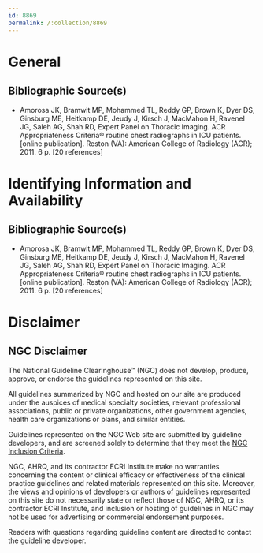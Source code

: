 ```yaml
---
id: 8869
permalink: /:collection/8869
---
```


# General

## Bibliographic Source(s)

- Amorosa JK, Bramwit MP, Mohammed TL, Reddy GP, Brown K, Dyer DS, Ginsburg ME, Heitkamp DE, Jeudy J, Kirsch J, MacMahon H, Ravenel JG, Saleh AG, Shah RD, Expert Panel on Thoracic Imaging. ACR Appropriateness Criteria® routine chest radiographs in ICU patients. [online publication]. Reston (VA): American College of Radiology (ACR); 2011. 6 p. [20 references]

# Identifying Information and Availability

## Bibliographic Source(s)

- Amorosa JK, Bramwit MP, Mohammed TL, Reddy GP, Brown K, Dyer DS, Ginsburg ME, Heitkamp DE, Jeudy J, Kirsch J, MacMahon H, Ravenel JG, Saleh AG, Shah RD, Expert Panel on Thoracic Imaging. ACR Appropriateness Criteria® routine chest radiographs in ICU patients. [online publication]. Reston (VA): American College of Radiology (ACR); 2011. 6 p. [20 references]

# Disclaimer

## NGC Disclaimer

The National Guideline Clearinghouse™ (NGC) does not develop, produce, approve, or endorse the guidelines represented on this site.

All guidelines summarized by NGC and hosted on our site are produced under the auspices of medical specialty societies, relevant professional associations, public or private organizations, other government agencies, health care organizations or plans, and similar entities.

Guidelines represented on the NGC Web site are submitted by guideline developers, and are screened solely to determine that they meet the [NGC Inclusion Criteria](/help-and-about/summaries/inclusion-criteria).

NGC, AHRQ, and its contractor ECRI Institute make no warranties concerning the content or clinical efficacy or effectiveness of the clinical practice guidelines and related materials represented on this site. Moreover, the views and opinions of developers or authors of guidelines represented on this site do not necessarily state or reflect those of NGC, AHRQ, or its contractor ECRI Institute, and inclusion or hosting of guidelines in NGC may not be used for advertising or commercial endorsement purposes.

Readers with questions regarding guideline content are directed to contact the guideline developer.

